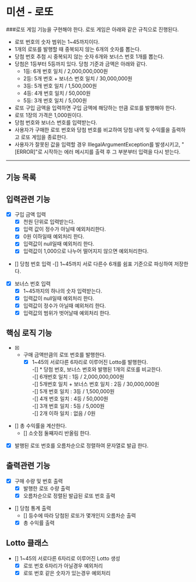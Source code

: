 미션 - 로또
==========

###로또 게임 기능을 구현해야 한다. 로또 게임은 아래와 같은 규칙으로 진행된다.

* 로또 번호의 숫자 범위는 1~45까지이다.
* 1개의 로또를 발행할 때 중복되지 않는 6개의 숫자를 뽑는다.
* 당첨 번호 추첨 시 중복되지 않는 숫자 6개와 보너스 번호 1개를 뽑는다.
* 당첨은 1등부터 5등까지 있다. 당첨 기준과 금액은 아래와 같다.
    - 1등: 6개 번호 일치 / 2,000,000,000원
    - 2등: 5개 번호 + 보너스 번호 일치 / 30,000,000원
    - 3등: 5개 번호 일치 / 1,500,000원
    - 4등: 4개 번호 일치 / 50,000원
    - 5등: 3개 번호 일치 / 5,000원
* 로또 구입 금액을 입력하면 구입 금액에 해당하는 만큼 로또를 발행해야 한다.
* 로또 1장의 가격은 1,000원이다.
* 당첨 번호와 보너스 번호를 입력받는다.
* 사용자가 구매한 로또 번호와 당첨 번호를 비교하여 당첨 내역 및 수익률을 출력하고 로또 게임을 종료한다.
* 사용자가 잘못된 값을 입력할 경우 IllegalArgumentException를 발생시키고, "[ERROR]"로 시작하는 에러 메시지를 출력 후 그 부분부터 입력을 다시 받는다.
    
***

기능 목록
---------

## 입력관련 기능  
* [x] 구입 금액 입력   
  - [x] 천원 단위로 입력받는다.   
  - [x] 입력 값이 정수가 아닐때 예외처리한다.   
  - [x] 0원 이하일때 예외처리 한다.   
  - [x] 입력값이 null일때 예외처리 한다.   
  - [x] 입력값이 1,000으로 나누어 떨어지지 않으면 예외처리한다.
  
* []  당첨 번호 입력
    -[] 1~45까지 서로 다른수 6개를 쉼표 기준으로 파싱하여 저장한다.  

* [x] 보너스 번호 입력      
  - [x] 1~45까지의 하나의 숫자 입력받는다.    
  - [x] 입력값이 null일때 예외처리 한다.   
  - [x] 입력값이 정수가 아닐때 예외처리 한다.   
  - [x] 입력값의 범위가 벗어날때 예외처리 한다.   

## 핵심 로직 기능
-[x] * 구매 금액만큼의 로또 번호를 발행한다.
    -[x] 1~45의 서로다른 6자리로 이루어진 Lotto를 발행한다.   
-[] * 당첨 번호, 보너스 번호와 발행된 1개의 로또를 비교한다.   
    -[] 6개번호 일치 : 1등 / 2,000,000,000원    
    -[] 5개번호 일치 + 보너스 번호 일치 : 2등 /  30,000,000원   
    -[] 5개 번호 일치 : 3등 / 1,500,000원   
    -[] 4개 번호 일치 : 4등 / 50,000원   
    -[] 3개 번호 일치 : 5등 / 5,000원   
    -[] 2개 이하 일치 : 없음 / 0원   
* [] 총 수익률을 계산한다. 
    - [] 소숫점 둘째자리 반올림 한다.
* [x] 발행된 로또 번호를 오름차순으로 정렬하여 문자열로 발급 한다.


## 출력관련 기능
* [x] 구매 수량 및 번호 출력 
  -[x] 발행한 로또 수량 출력 
  -[x] 오름차순으로 정렬된 발급된 로또 번호 출력

* [] 당첨 통계 출력 
  * [] 등수에 따라 당첨된 로또가 몇개인지 오름차순 출력   
  * [x] 총 수익률 출력  

## Lotto 클래스
* [] 1~45의 서로다른 6자리로 이루어진 Lotto 생성
    -[x] 로또 번호 6자리가 아닐경우 예외처리
    -[x] 로또 번호 같은 숫자가 있는경우 예외처리
